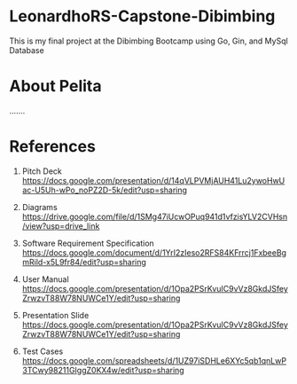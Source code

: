 # LeonardhoRS-Capstone-Dibimbing
This is my final project at the Dibimbing Bootcamp using Go, Gin, and MySql Database

# About Pelita
.......

# References
1. Pitch Deck
https://docs.google.com/presentation/d/14qVLPVMjAUH41Lu2ywoHwUac-U5Uh-wPo_noPZ2D-5k/edit?usp=sharing 

2. Diagrams
https://drive.google.com/file/d/1SMg47iUcwOPuq941d1vfzisYLV2CVHsn/view?usp=drive_link 

3. Software Requirement Specification
https://docs.google.com/document/d/1YrI2zIeso2RFS84KFrrcj1FxbeeBgmRild-x5L9fr84/edit?usp=sharing 

4. User Manual
https://docs.google.com/presentation/d/1Opa2PSrKvuIC9vVz8GkdJSfeyZrwzvT88W78NUWCe1Y/edit?usp=sharing

5. Presentation Slide
https://docs.google.com/presentation/d/1Opa2PSrKvuIC9vVz8GkdJSfeyZrwzvT88W78NUWCe1Y/edit?usp=sharing 

6. Test Cases
https://docs.google.com/spreadsheets/d/1UZ97iSDHLe6XYc5qb1qnLwP3TCwy98211GIggZ0KX4w/edit?usp=sharing 
